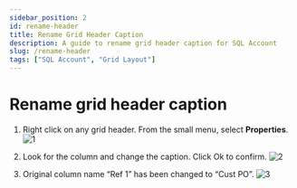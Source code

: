 ```yaml
---
sidebar_position: 2
id: rename-header
title: Rename Grid Header Caption
description: A guide to rename grid header caption for SQL Account
slug: /rename-header
tags: ["SQL Account", "Grid Layout"]
---
```


# Rename grid header caption
   1. Right click on any grid header. From the small menu, select **Properties**.
   ![1](/img/grid-layout/rename-header/1.png)

   2. Look for the column and change the caption. Click Ok to confirm.
   ![2](/img/grid-layout/rename-header/2.png)

   3. Original column name “Ref 1” has been changed to “Cust PO”.
   ![3](/img/grid-layout/rename-header/3.png)
